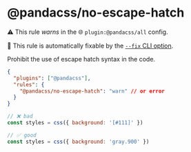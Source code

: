 # @pandacss/no-escape-hatch

⚠️ This rule _warns_ in the 🌐 `plugin:@pandacss/all` config.

🔧 This rule is automatically fixable by the
[`--fix` CLI option](https://eslint.org/docs/latest/user-guide/command-line-interface#--fix).

<!-- end auto-generated rule header -->

Prohibit the use of escape hatch syntax in the code.

```json
{
  "plugins": ["@pandacss"],
  "rules": {
    "@pandacss/no-escape-hatch": "warn" // or error
  }
}
```

```js
// ❌ bad
const styles = css({ background: '[#111]' })

// ✅ good
const styles = css({ background: 'gray.900' })
```
